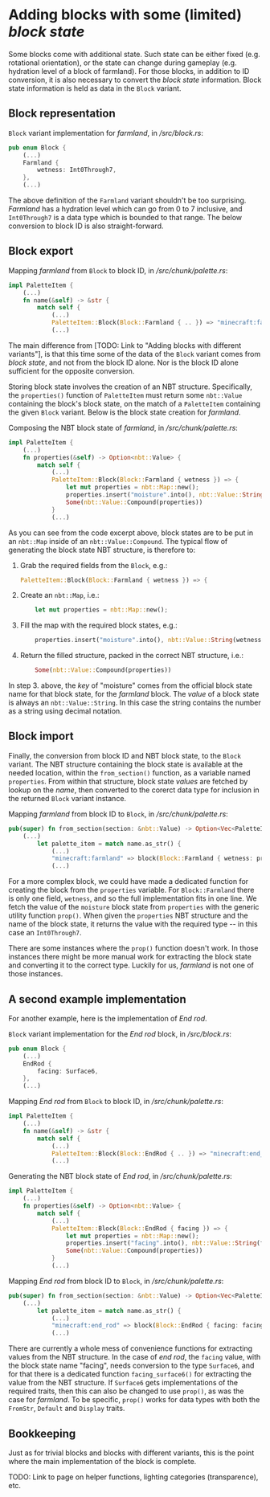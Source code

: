 # Adding blocks with some (limited) _block state_

Some blocks come with additional state. Such state can be either fixed (e.g. rotational orientation), or the state can change during gameplay (e.g. hydration level of a block of farmland). For those blocks, in addition to ID conversion, it is also necessary to convert the _block state_ information. Block state information is held as data in the `Block` variant.

## Block representation

`Block` variant implementation for _farmland_, in _/src/block.rs_:

```rust
pub enum Block {
    (...)
    Farmland {
        wetness: Int0Through7,
    },
    (...)
```

The above definition of the `Farmland` variant shouldn't be too surprising. _Farmland_ has a hydration level which can go from 0 to 7 inclusive, and `Int0Through7` is a data type which is bounded to that range. The below conversion to block ID is also straight-forward.

## Block export

Mapping _farmland_ from `Block` to block ID, in _/src/chunk/palette.rs_:

```rust
impl PaletteItem {
    (...)
    fn name(&self) -> &str {
        match self {
            (...)
            PaletteItem::Block(Block::Farmland { .. }) => "minecraft:farmland",
            (...)
```

The main difference from [TODO: Link to "Adding blocks with different variants"], is that this time some of the data of the `Block` variant comes from _block state_, and not from the block ID alone. Nor is the block ID alone sufficient for the opposite conversion.

Storing block state involves the creation of an NBT structure. Specifically, the `properties()` function of `PaletteItem` must return some `nbt::Value` containing the block's block state, on the match of a `PaletteItem` containing the given `Block` variant. Below is the block state creation for _farmland_.

Composing the NBT block state of _farmland_, in _/src/chunk/palette.rs_:

```rust
impl PaletteItem {
    (...)
    fn properties(&self) -> Option<nbt::Value> {
        match self {
            (...)
            PaletteItem::Block(Block::Farmland { wetness }) => {
                let mut properties = nbt::Map::new();
                properties.insert("moisture".into(), nbt::Value::String(wetness.to_string()));
                Some(nbt::Value::Compound(properties))
            }
            (...)
```

As you can see from the code excerpt above, block states are to be put in an `nbt::Map` inside of an `nbt::Value::Compound`. The typical flow of generating the block state NBT structure, is therefore to:

1. Grab the required fields from the `Block`, e.g.:
    ```rust
    PaletteItem::Block(Block::Farmland { wetness }) => {
    ```
2. Create an `nbt::Map`, i.e.:
    ```rust
        let mut properties = nbt::Map::new();
    ```
3. Fill the map with the required block states, e.g.:
    ```rust
        properties.insert("moisture".into(), nbt::Value::String(wetness.to_string()));
    ```
4. Return the filled structure, packed in the correct NBT structure, i.e.:
    ```rust
        Some(nbt::Value::Compound(properties))
    ```

In step 3. above, the _key_ of "moisture" comes from the official block state name for that block state, for the _farmland_ block. The _value_ of a block state is always an `nbt::Value::String`. In this case the string contains the number as a string using decimal notation.

## Block import

Finally, the conversion from block ID and NBT block state, to the `Block` variant. The NBT structure containing the block state is available at the needed location, within the `from_section()` function, as a variable named `properties`. From within that structure, block state _values_ are fetched by lookup on the _name_, then converted to the corerct data type for inclusion in the returned `Block` variant instance.

Mapping _farmland_ from block ID to `Block`, in _/src/chunk/palette.rs_:
```rust
pub(super) fn from_section(section: &nbt::Value) -> Option<Vec<PaletteItem>> {
    (...)
        let palette_item = match name.as_str() {
            (...)
            "minecraft:farmland" => block(Block::Farmland { wetness: prop(&properties, "moisture") }),
            (...)
```

For a more complex block, we could have made a dedicated function for creating the block from the `properties` variable. For `Block::Farmland` there is only one field, `wetness`, and so the full implementation fits in one line. We fetch the value of the `moisture` block state from `properties` with the generic utility function `prop()`. When given the `properties` NBT structure and the name of the block state, it returns the value with the required type -- in this case an `Int0Through7`.

There are some instances where the `prop()` function doesn't work. In those instances there might be more manual work for extracting the block state and converting it to the correct type. Luckily for us, _farmland_ is not one of those instances.

## A second example implementation

For another example, here is the implementation of _End rod_.

`Block` variant implementation for the _End rod_ block, in _/src/block.rs_:

```rust
pub enum Block {
    (...)
    EndRod {
        facing: Surface6,
    },
    (...)
```

Mapping _End rod_ from `Block` to block ID, in _/src/chunk/palette.rs_:

```rust
impl PaletteItem {
    (...)
    fn name(&self) -> &str {
        match self {
            (...)
            PaletteItem::Block(Block::EndRod { .. }) => "minecraft:end_rod",
            (...)
```

Generating the NBT block state of _End rod_, in _/src/chunk/palette.rs_:

```rust
impl PaletteItem {
    (...)
    fn properties(&self) -> Option<nbt::Value> {
        match self {
            (...)
            PaletteItem::Block(Block::EndRod { facing }) => {
                let mut properties = nbt::Map::new();
                properties.insert("facing".into(), nbt::Value::String(facing.to_string()));
                Some(nbt::Value::Compound(properties))
            }
            (...)
```

Mapping _End rod_ from block ID to `Block`, in _/src/chunk/palette.rs_:

```rust
pub(super) fn from_section(section: &nbt::Value) -> Option<Vec<PaletteItem>> {
    (...)
        let palette_item = match name.as_str() {
            (...)
            "minecraft:end_rod" => block(Block::EndRod { facing: facing_surface6(&properties)}),
            (...)
```

There are currently a whole mess of convenience functions for extracting values from the NBT structure. In the case of _end rod_, the `facing` value, with the block state name "facing", needs conversion to the type `Surface6`, and for that there is a dedicated function `facing_surface6()` for extracting the value from the NBT structure. If `Surface6` gets implementations of the required traits, then this can also be changed to use `prop()`, as was the case for _farmland_. To be specific, `prop()` works for data types with both the `FromStr`, `Default` and `Display` traits.

## Bookkeeping

Just as for trivial blocks and blocks with different variants, this is the point where the main implementation of the block is complete.

TODO: Link to page on helper functions, lighting categories (transparence), etc.

